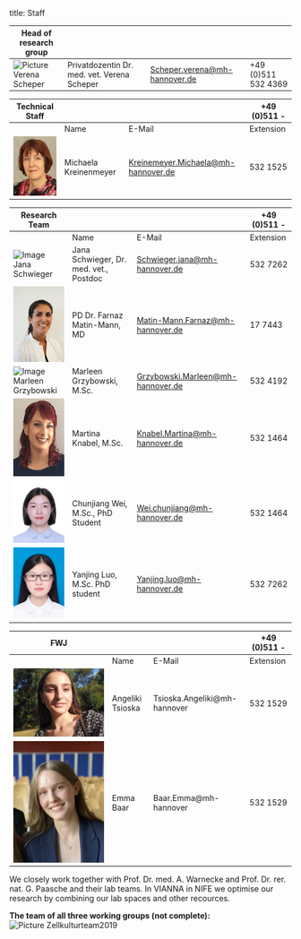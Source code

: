 title: Staff

|Head of research group|        |   |   |
|--------------|:---------------|----|----|
|![Picture Verena Scheper](Verena.jpg)|Privatdozentin Dr. med. vet. Verena Scheper |Scheper.verena@mh-hannover.de| +49 (0)511 532 4369 |


|Technical Staff|                     |      |    +49 (0)511 -  |
|--------------|:---------------------|------|-----|
|   |Name| E-Mail|Extension|
|![Kreienmeyer Michaela](Michaela.jpg) | Michaela Kreinenmeyer	|	Kreinemeyer.Michaela@mh-hannover.de | 532 1525|

|Research Team  |    |  | +49 (0)511 - |
|---------|:------|------|-----|
|   |Name| E-Mail|Extension|
| ![Image Jana Schwieger](Schwieger.jpg) |Jana Schwieger, Dr. med. vet., Postdoc | Schwieger.jana@mh-hannover.de|532 7262|
| ![Image Farnaz Matin](MatinF.jpg) |  PD Dr. Farnaz Matin-Mann, MD|	Matin-Mann.Farnaz@mh-hannover.de| 17 7443| 
| ![Image Marleen Grzybowski](Grzybowski.jpg) | Marleen Grzybowski, M.Sc.| Grzybowski.Marleen@mh-hannover.de | 532 4192|
| ![Image Martina Knabel](Knabel.JPG) | Martina Knabel, M.Sc.| Knabel.Martina@mh-hannover.de | 532 1464 |
| ![Image Chunjiang Wei](suzy1.jpg)  | Chunjiang Wei, M.Sc., PhD Student  	|	Wei.chunjiang@mh-hannover.de | 532 1464|
| ![Image Yanjing Luo](Yanjing2.jpg) |  Yanjing Luo, M.Sc. PhD student|	Yanjing.luo@mh-hannover.de| 532 7262| 

|FWJ|                     |      |    +49 (0)511 -  |
|--------------|:---------------------|------|-----|
|   |Name| E-Mail|Extension|
|![Image Angeliki Tsioka](Angeliki.jpg) | Angeliki Tsioska | Tsioska.Angeliki@mh-hannover| 532 1529|
![Image Emma Baar](Emma.jpg) | Emma Baar | Baar.Emma@mh-hannover| 532 1529|



We closely work together with Prof. Dr. med. A. Warnecke and Prof. Dr. rer. nat. G. Paasche and their lab teams. In VIANNA in NIFE we optimise our research by combining our lab spaces and other recources. 

**The team of all three working groups (not complete):** 
![Picture Zellkulturteam2019](Zellkulturteam2019.jpg)  
